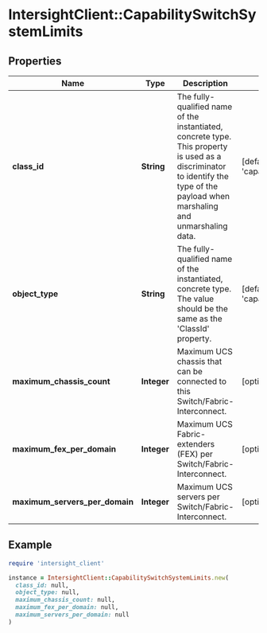 # IntersightClient::CapabilitySwitchSystemLimits

## Properties

| Name | Type | Description | Notes |
| ---- | ---- | ----------- | ----- |
| **class_id** | **String** | The fully-qualified name of the instantiated, concrete type. This property is used as a discriminator to identify the type of the payload when marshaling and unmarshaling data. | [default to &#39;capability.SwitchSystemLimits&#39;] |
| **object_type** | **String** | The fully-qualified name of the instantiated, concrete type. The value should be the same as the &#39;ClassId&#39; property. | [default to &#39;capability.SwitchSystemLimits&#39;] |
| **maximum_chassis_count** | **Integer** | Maximum UCS chassis that can be connected to this Switch/Fabric-Interconnect. | [optional] |
| **maximum_fex_per_domain** | **Integer** | Maximum UCS Fabric-extenders (FEX) per Switch/Fabric-Interconnect. | [optional] |
| **maximum_servers_per_domain** | **Integer** | Maximum UCS servers per Switch/Fabric-Interconnect. | [optional] |

## Example

```ruby
require 'intersight_client'

instance = IntersightClient::CapabilitySwitchSystemLimits.new(
  class_id: null,
  object_type: null,
  maximum_chassis_count: null,
  maximum_fex_per_domain: null,
  maximum_servers_per_domain: null
)
```

